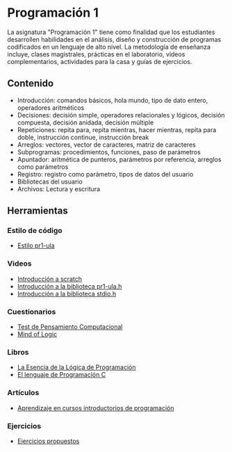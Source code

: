 # Programación 1

La asignatura "Programación 1" tiene como finalidad que los estudiantes desarrollen habilidades en el análisis, diseño y construcción de programas codificados en un lenguaje de alto nivel. La metodología de enseñanza incluye, clases magistrales, prácticas en el laboratorio, vídeos complementarios, actividades para la casa y guías de ejercicios. 

## Contenido
- Introducción: comandos básicos, hola mundo, tipo de dato entero, operadores aritméticos 
- Decisiones: decisión simple, operadores relacionales y lógicos, decisión compuesta, decisión anidada, decisión múltiple
- Repeticiones: repita para, repita mientras, hacer mientras, repita para doble, instrucción continue, instrucción break
- Arreglos: vectores, vector de caracteres, matriz de caracteres
- Subprogramas: procedimientos, funciones, paso de parámetros
- Apuntador: aritmética de punteros, parámetros por referencia, arreglos como parámetros
- Registro: registro como parámetro, tipos de datos del usuario
- Bibliotecas del usuario
- Archivos: Lectura y escritura

## Herramientas
### Estilo de código
* [Estilo pr1-ula](https://pr1-ula.readthedocs.io/en/latest/)

### Videos
* [Introducción a scratch](https://www.youtube.com/playlist?list=PLpB9366DV8cYlHDl3-8_W017P_K1h6A_z)
* [Introducción a la biblioteca pr1-ula.h](https://www.youtube.com/playlist?list=PLpB9366DV8cYkSQiGcuN-tV4xwqS-ci_P)
* [Introducción a la biblioteca stdio.h](https://www.youtube.com/playlist?list=PLpB9366DV8cYkSQiGcuN-tV4xwqS-ci_P)

### Cuestionarios
* [Test de Pensamiento Computacional](https://quiz.directory/quiz/yKtww7nw)
* [Mind of Logic](https://quiz.directory/quiz/s6vJMCE1)

### Libros
* [La Esencia de la Lógica de Programación](https://github.com/jose6alejandro/PR1/tree/master/Lectura)
* [El lenguaje de Programación C](https://github.com/jose6alejandro/PR1/tree/master/Lectura)

### Artículos
* [Aprendizaje en cursos introductorios de programación](https://www.researchgate.net/project/Aprendizaje-en-cursos-introductorios-de-programacion)

### Ejercicios
* [Ejercicios propuestos](https://docs.google.com/document/d/1eQkq8FGjz_rTsSLJwhIyAb6buf7t1TkVl5GC8vRl2rA/edit?usp=sharing)



